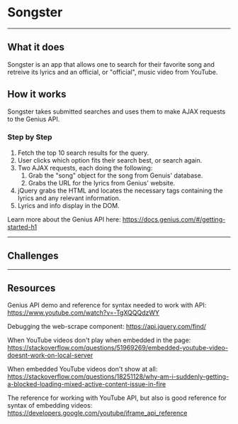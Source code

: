 # Songster

---

## What it does

Songster is an app that allows one to search for their favorite song and retreive its lyrics and an official, or "official", music video from YouTube.

## How it works

Songster takes submitted searches and uses them to make AJAX requests to the Genius API.

### Step by Step

1. Fetch the top 10 search results for the query.
2. User clicks which option fits their search best, or search again.
3. Two AJAX requests, each doing the following:
   1. Grab the "song" object for the song from Genuis' database.
   2. Grabs the URL for the lyrics from Genius' website.
4. jQuery grabs the HTML and locates the necessary tags containing the lyrics and any relevant information.
5. Lyrics and info display in the DOM.

Learn more about the Genius API here:
<https://docs.genius.com/#/getting-started-h1>

---

## Challenges

---

## Resources

Genius API demo and reference for syntax needed to work with API:
https://www.youtube.com/watch?v=-TgXQQQdzWY

Debugging the web-scrape component:
https://api.jquery.com/find/

When YouTube videos don't play when embedded in the page:
<https://stackoverflow.com/questions/51969269/embedded-youtube-video-doesnt-work-on-local-server>

When embedded YouTube videos don't show at all:
<https://stackoverflow.com/questions/18251128/why-am-i-suddenly-getting-a-blocked-loading-mixed-active-content-issue-in-fire>

The reference for working with YouTube API, but also is good reference for syntax of embedding videos:
<https://developers.google.com/youtube/iframe_api_reference>
